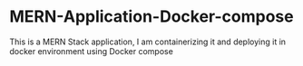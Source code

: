 # MERN-Application-Docker-compose
This is a MERN Stack application, I am containerizing it  and deploying it in docker environment using Docker compose
